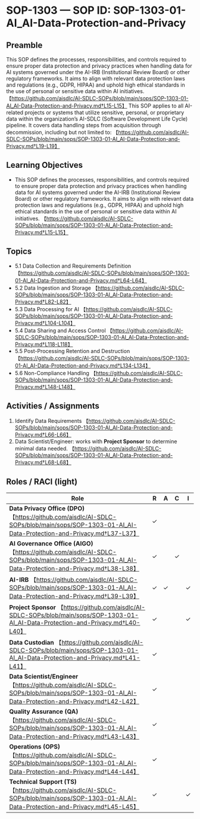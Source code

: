 # SOP-1303 — SOP ID: SOP-1303-01-AI\_AI-Data-Protection-and-Privacy

## Preamble
This SOP defines the processes, responsibilities, and controls required to ensure proper data protection and privacy practices when handling data for AI systems governed under the AI-IRB (Institutional Review Board) or other regulatory frameworks. It aims to align with relevant data protection laws and regulations (e.g., GDPR, HIPAA) and uphold high ethical standards in the use of personal or sensitive data within AI initiatives. 【https://github.com/aisdlc/AI-SDLC-SOPs/blob/main/sops/SOP-1303-01-AI_AI-Data-Protection-and-Privacy.md†L15-L15】
This SOP applies to all AI-related projects or systems that utilize sensitive, personal, or proprietary data within the organization’s AI-SDLC (Software Development Life Cycle) pipeline. It covers data handling steps from acquisition through decommission, including but not limited to: 【https://github.com/aisdlc/AI-SDLC-SOPs/blob/main/sops/SOP-1303-01-AI_AI-Data-Protection-and-Privacy.md†L19-L19】

## Learning Objectives
- This SOP defines the processes, responsibilities, and controls required to ensure proper data protection and privacy practices when handling data for AI systems governed under the AI-IRB (Institutional Review Board) or other regulatory frameworks. It aims to align with relevant data protection laws and regulations (e.g., GDPR, HIPAA) and uphold high ethical standards in the use of personal or sensitive data within AI initiatives. 【https://github.com/aisdlc/AI-SDLC-SOPs/blob/main/sops/SOP-1303-01-AI_AI-Data-Protection-and-Privacy.md†L15-L15】

## Topics
- 5.1 Data Collection and Requirements Definition 【https://github.com/aisdlc/AI-SDLC-SOPs/blob/main/sops/SOP-1303-01-AI_AI-Data-Protection-and-Privacy.md†L64-L64】
- 5.2 Data Ingestion and Storage 【https://github.com/aisdlc/AI-SDLC-SOPs/blob/main/sops/SOP-1303-01-AI_AI-Data-Protection-and-Privacy.md†L82-L82】
- 5.3 Data Processing for AI 【https://github.com/aisdlc/AI-SDLC-SOPs/blob/main/sops/SOP-1303-01-AI_AI-Data-Protection-and-Privacy.md†L104-L104】
- 5.4 Data Sharing and Access Control 【https://github.com/aisdlc/AI-SDLC-SOPs/blob/main/sops/SOP-1303-01-AI_AI-Data-Protection-and-Privacy.md†L118-L118】
- 5.5 Post-Processing Retention and Destruction 【https://github.com/aisdlc/AI-SDLC-SOPs/blob/main/sops/SOP-1303-01-AI_AI-Data-Protection-and-Privacy.md†L134-L134】
- 5.6 Non-Compliance Handling 【https://github.com/aisdlc/AI-SDLC-SOPs/blob/main/sops/SOP-1303-01-AI_AI-Data-Protection-and-Privacy.md†L148-L148】

## Activities / Assignments
1) Identify Data Requirements 【https://github.com/aisdlc/AI-SDLC-SOPs/blob/main/sops/SOP-1303-01-AI_AI-Data-Protection-and-Privacy.md†L66-L66】
2) Data Scientist/Engineer: works with **Project Sponsor** to determine minimal data needed. 【https://github.com/aisdlc/AI-SDLC-SOPs/blob/main/sops/SOP-1303-01-AI_AI-Data-Protection-and-Privacy.md†L68-L68】

## Roles / RACI (light)
| Role | R | A | C | I |
|---|---|---|---|---|
| **Data Privacy Office (DPO)** 【https://github.com/aisdlc/AI-SDLC-SOPs/blob/main/sops/SOP-1303-01-AI_AI-Data-Protection-and-Privacy.md†L37-L37】 | ✓ |  |  |  |
| **AI Governance Office (AIGO)** 【https://github.com/aisdlc/AI-SDLC-SOPs/blob/main/sops/SOP-1303-01-AI_AI-Data-Protection-and-Privacy.md†L38-L38】 | ✓ |  | ✓ |  |
| **AI-IRB** 【https://github.com/aisdlc/AI-SDLC-SOPs/blob/main/sops/SOP-1303-01-AI_AI-Data-Protection-and-Privacy.md†L39-L39】 | ✓ | ✓ |  | ✓ |
| **Project Sponsor** 【https://github.com/aisdlc/AI-SDLC-SOPs/blob/main/sops/SOP-1303-01-AI_AI-Data-Protection-and-Privacy.md†L40-L40】 | ✓ |  |  | ✓ |
| **Data Custodian** 【https://github.com/aisdlc/AI-SDLC-SOPs/blob/main/sops/SOP-1303-01-AI_AI-Data-Protection-and-Privacy.md†L41-L41】 | ✓ |  |  |  |
| **Data Scientist/Engineer** 【https://github.com/aisdlc/AI-SDLC-SOPs/blob/main/sops/SOP-1303-01-AI_AI-Data-Protection-and-Privacy.md†L42-L42】 | ✓ |  |  |  |
| **Quality Assurance (QA)** 【https://github.com/aisdlc/AI-SDLC-SOPs/blob/main/sops/SOP-1303-01-AI_AI-Data-Protection-and-Privacy.md†L43-L43】 | ✓ |  |  |  |
| **Operations (OPS)** 【https://github.com/aisdlc/AI-SDLC-SOPs/blob/main/sops/SOP-1303-01-AI_AI-Data-Protection-and-Privacy.md†L44-L44】 | ✓ |  |  |  |
| **Technical Support (TS)** 【https://github.com/aisdlc/AI-SDLC-SOPs/blob/main/sops/SOP-1303-01-AI_AI-Data-Protection-and-Privacy.md†L45-L45】 | ✓ |  |  | ✓ |
